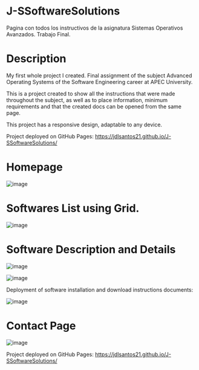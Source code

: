 # J-SSoftwareSolutions
Pagina con todos los instructivos de la asignatura Sistemas Operativos Avanzados. Trabajo Final.

# Description

My first whole project I created. Final assignment of the subject Advanced Operating Systems of the Software Engineering career at APEC University.

This is a project created to show all the instructions that were made throughout the subject, as well as to place information, minimum requirements and that the created docs can be opened from the same page.

This project has a responsive design, adaptable to any device.

Project deployed on GitHub Pages: https://jdlsantos21.github.io/J-SSoftwareSolutions/

# Homepage

![image](https://user-images.githubusercontent.com/79732142/169897749-0766409b-6131-4268-ab74-803705977c91.png)


# Softwares List using Grid.
![image](https://user-images.githubusercontent.com/79732142/169897834-bf2564d1-2d02-4a37-b904-ca4f4c73d8d5.png)

# Software Description and Details

![image](https://user-images.githubusercontent.com/79732142/169898136-ca934ace-42b0-4138-8a4d-83b4e3f9ec2e.png)

![image](https://user-images.githubusercontent.com/79732142/169898184-508f8a3f-3ac6-456f-9045-7e8f19261a3f.png)


Deployment of software installation and download instructions documents:

![image](https://user-images.githubusercontent.com/79732142/169898255-d0d9dd23-4b67-48a5-be79-bef86d581479.png)

# Contact Page

![image](https://user-images.githubusercontent.com/79732142/169898506-57aa3c14-3cb1-4295-8636-c2a08c8ac965.png)


Project deployed on GitHub Pages: https://jdlsantos21.github.io/J-SSoftwareSolutions/
